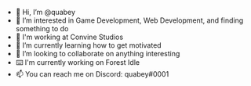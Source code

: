 - 👋 Hi, I’m @quabey
- 👀 I’m interested in Game Development, Web Development, and finding something to do 
- 🏢 I'm working at Convine Studios
- 🌱 I’m currently learning how to get motivated 
- 💞️ I’m looking to collaborate on anything interesting
- ⌨️ I'm currently working on Forest Idle
- 📫 You can reach me on Discord: quabey#0001

<!---
quabey/quabey is a ✨ special ✨ repository because its `README.md` (this file) appears on your GitHub profile.
You can click the Preview link to take a look at your changes.
--->
